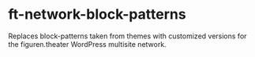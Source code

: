 # ft-network-block-patterns
Replaces block-patterns taken from themes with customized versions for the figuren.theater WordPress multisite network.
